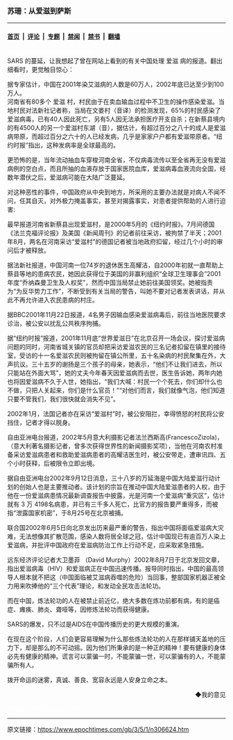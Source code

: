 ### 苏珊：从爱滋到萨斯

---

#### [首页](../../../..?n306624) &nbsp;|&nbsp; [评论](../../../../../epoch-comment?n306624) &nbsp;|&nbsp; [专题](../../../../../epoch-special?n306624) &nbsp;|&nbsp; [禁闻](../../../../../epoch-news?n306624) &nbsp;|&nbsp; [禁书](../../../../../books?n306624) &nbsp;|&nbsp; [翻墙](https://github.com/gfw-breaker/nogfw/blob/master/README.md?n306624)


<div class="post_content" id="artbody" itemprop="articleBody">
 <!-- article content begin -->
 <p>
  <font color="#ffffff">
   (http://www.epochtimes.com)
  </font>
  <br/>
  SARS 的蔓延，让我想起了曾在网站上看到的有关中国处理
  <ok href="https://www.epochtimes.com/gb/tag/%E7%88%B1%E6%BB%8B.html">
   爱滋
  </ok>
  病的报道。翻出细看时，更觉触目惊心：
 </p>
 <p>
  据专家估计，中国在2001年染艾滋病的人数是60万人，2002年底已达至少到100万人。
  <br/>
  河南省有80多个
  <ok href="https://www.epochtimes.com/gb/tag/%E7%88%B1%E6%BB%8B.html">
   爱滋
  </ok>
  村，村民由于在卖血输血过程中不卫生的操作感染爱滋。当地村民对法新社记者称，当局在文娄村（音译）的检测发现，65%的村民感染了爱滋病毒，已有40人因此死亡，另有5人因无法承担医疗开支自杀；在新蔡县境内的有4500人的另一个爱滋村东湖（音），据估计，有超过百分之八十的成人是爱滋病带原，而超过百分之六十的人已经发病，几乎是家家户户都有爱滋带原者。“纽约时报”指出，这种发病率是全球最高的。
 </p>
 <p>
  更恐怖的是，当年流动抽血车穿梭河南全省，不仅病毒流传以至全省再无没有爱滋病例的空白点，而且所抽的血液存放于国家医院血库，爱滋病毒血液流向全国，经数年潜伏之后，爱滋病可能在大陆广泛蔓延。
 </p>
 <p>
  对这种恶性的事件，中国政府从中央到地方，所采用的主要办法就是对病人不闻不问，任其自灭，对外极力掩盖事实，甚至对揭露事实，对患者提供帮助的人进行迫害:
 </p>
 <p>
  最早报道河南省新蔡县出现爱滋村，是2000年5月的《纽约时报》。7月间德国《法兰克福评论报》及美国《新闻周刊》的记者前往采访，被拘禁了半天；2001年8月，两名在河南采访“爱滋村”的德国记者被当地政府扣留，经过几个小时的审问后才被释放。
 </p>
 <p>
  据法新社报道，中国河南一位74岁的退休医生高耀洁，自2000年初就一直帮助上蔡县等地的患病农民，她因此获得位于美国的非赢利组织“全球卫生理事会”2001年度“乔纳森曼卫生及人权奖”，然而中国当局禁止她前往美国领奖。她被指责为“为反华势力工作”，不断受到有关当局的警告，叫她不要对记者发表讲话，并从此不再允许进入农民患病的村庄。
 </p>
 <p>
  据BBC2001年11月22日报道，4名男子因输血感染爱滋病毒后，前往当地医院要求诊治，被公安以扰乱公共秩序拘捕。
 </p>
 <p>
  据“纽约时报”报道，2001年11月底“世界爱滋日”在北京召开一场会议，探讨爱滋病问题的同时，河南省城关镇的官员却把采访爱滋农民的三名记者扣留在镇里的接待室，受访的十一名爱滋农民则被拘留在镇公所里，五十名染病的村民聚集在外，大声抗议。三十五岁的谢扬是三个孩子的母亲，她表示，“他们不让我们进去，所以只能站在外面大骂”，她的丈夫今年春天因爱滋病而去世，医生告诉她，两年内她也将因爱滋病不久于人世，她指出，“我们大喊：村民一个个死去，你们却什么也不做，只把人关起来，你们是什么官员！”“对他们而言，我们就像气泡，他们知道只要不管我们，我们很快就会消失不见”。
 </p>
 <p>
  2002年1月，法国记者亦在采访“爱滋村”时，被公安阻拦，幸得愤怒的村民将公安挡住，记者才得以脱身。
 </p>
 <p>
  自由亚洲电台报道，2002年5月意大利摄影记者法兰西斯高(FrancescoZizola)，（意大利著名摄影记者，曾多次获得世界性的新闻摄影奖项），当他在河南农村准备采访爱滋病患者和救助爱滋病患者的高耀洁医生时，被公安带走，遭审讯四、五个小时获释，后被限令立即出境。
 </p>
 <p>
  据自由亚洲电台2002年9月12日消息，三十八岁的万延海是中国大陆爱滋行动计划的创始人也是主要推动者。该计划的宗旨在推动中国大陆爱滋患者的人权，由于他在一份爱滋病患情况最新调查报告中披露，光是河南一个爱滋病“重灾区”，估计就有 3 万 4198名病患，并已有三千多人死亡，比官方的报告要严重得多，而被指“泄露国家机密”，于8月25号在北京被捕。
 </p>
 <p>
  联合国2002年6月5日向北京发出历来最严重的警告，指出中国将面临爱滋病大灾难，无法想像其扩散范围，感染人数将居全球之冠，估计中国现已有逾百万人染上爱滋病，并批评中国政府在爱滋病防治工作上行动不足，应采取紧急措施。
 </p>
 <p>
  远东经济评论记者大卫墨菲 （David Murphy）2002年8月7日于北京发回文章，指出爱滋病毒（HIV）和爱滋病正在中国迅速传播。报导同时指出，中国的最高领导人根本就不把这（中国面临被艾滋病吞噬的危险）当回事，整部国家机器正被全力用来吹捧他的“三个代表”理论，和发动全民攻击法轮功。
 </p>
 <p>
  而在中国，炼法轮功的人在被禁止前近亿，绝大多数在炼功前都有病，有的是癌症、瘫痪、肺炎、聋哑等，因修炼法轮功而获得健康。
 </p>
 <p>
  SARS的爆发，只不过是AIDS在中国传播历史的更大规模的重演。
 </p>
 <p>
  在现在这个阶段，人们会更容易理解为什么那些炼法轮功的人在那样铺天盖地的压力下，却是那么的不可动摇。因为他们所秉承的是一种正的精神！要有健康的身体必先有健康的精神。谎言可以蒙骗一时，不能蒙骗一世，可以蒙骗有的人，不能蒙骗所有人。
 </p>
 <p>
  拨开命运的迷雾，真诚、善良、宽容永远是人安身立命之本。
 </p>
 <div align="right">
  <ok href="http://a.epochtimes.com/gb/sendmail.asp?p=pinglunfankui&amp;subject=评论文章读者反馈&amp;body=您好﹐我读了贵网站的文章《从爱滋到萨斯》后﹐">
   ◆我的意见
  </ok>
 </div>
 <p>
  <font color="#ffffff">
   (http://www.dajiyuan.com)
  </font>
 </p>
 <!-- article content end -->
 <div id="below_article_ad">
 </div>
</div>


---

原文链接：https://www.epochtimes.com/gb/3/5/1/n306624.htm